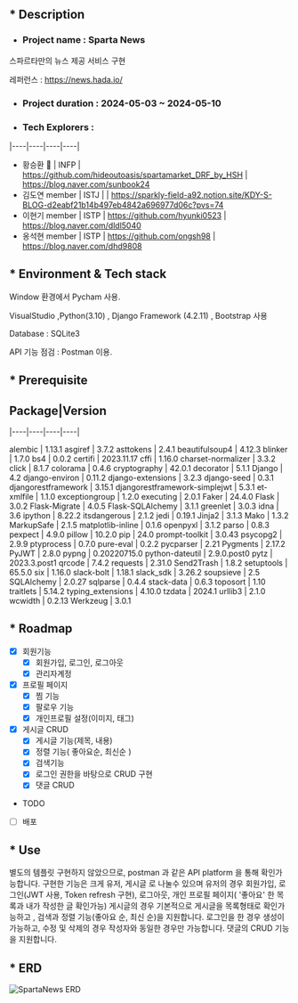 
## * Description

   * ### Project name : Sparta News 
스파르타만의 뉴스 제공 서비스 구현

레퍼런스 : https://news.hada.io/

   * ### Project duration : 2024-05-03 ~ 2024-05-10


* ### Tech Explorers :
|----|----|----|----|
* 황승환	👑  |	INFP |	https://github.com/hideoutoasis/spartamarket_DRF_by_HSH |	https://blog.naver.com/sunbook24
* 김도연	member |	ISTJ |		| https://sparkly-field-a92.notion.site/KDY-S-BLOG-d2eabf21b14b497eb4842a696977d06c?pvs=74	
* 이현기	member |	ISTP |	https://github.com/hyunki0523 |	https://blog.naver.com/dldl5040
* 옹석현	member |	ISTP |	https://github.com/ongsh98 |	https://blog.naver.com/dhd9808	

## * Environment & Tech stack
Window 환경에서 Pycham 사용. 

VisualStudio ,Python(3.10) , Django Framework (4.2.11) , Bootstrap 사용

Database : SQLite3 

API 기능 점검 : Postman 이용.

## * Prerequisite

Package|Version
-----------------

|----|----|----|----|

alembic                        | 1.13.1
asgiref                        | 3.7.2
asttokens                      | 2.4.1
beautifulsoup4                 | 4.12.3
blinker                        | 1.7.0
bs4                            | 0.0.2
certifi                        | 2023.11.17
cffi                           | 1.16.0
charset-normalizer             | 3.3.2
click                          | 8.1.7
colorama                       | 0.4.6
cryptography                   | 42.0.1
decorator                      | 5.1.1
Django                         | 4.2
django-environ                 | 0.11.2
django-extensions              | 3.2.3
django-seed                    | 0.3.1
djangorestframework            | 3.15.1
djangorestframework-simplejwt  | 5.3.1
et-xmlfile                     | 1.1.0
exceptiongroup                 | 1.2.0
executing                      | 2.0.1
Faker                          | 24.4.0
Flask                          | 3.0.2
Flask-Migrate                  | 4.0.5
Flask-SQLAlchemy               | 3.1.1
greenlet                       | 3.0.3
idna                           | 3.6
ipython                        | 8.22.2
itsdangerous                   | 2.1.2
jedi                           | 0.19.1
Jinja2                         | 3.1.3
Mako                           | 1.3.2
MarkupSafe                     | 2.1.5
matplotlib-inline              | 0.1.6
openpyxl                       | 3.1.2
parso                          | 0.8.3
pexpect                        | 4.9.0
pillow                         | 10.2.0
pip                            | 24.0
prompt-toolkit                 | 3.0.43
psycopg2                       | 2.9.9
ptyprocess                     | 0.7.0
pure-eval                      | 0.2.2
pycparser                      | 2.21
Pygments                       | 2.17.2
PyJWT                          | 2.8.0
pypng                          | 0.20220715.0
python-dateutil                | 2.9.0.post0
pytz                           | 2023.3.post1
qrcode                         | 7.4.2
requests                       | 2.31.0
Send2Trash                     | 1.8.2
setuptools                     | 65.5.0
six                            | 1.16.0
slack-bolt                     | 1.18.1
slack_sdk                      | 3.26.2
soupsieve                      | 2.5
SQLAlchemy                     | 2.0.27
sqlparse                       | 0.4.4
stack-data                     | 0.6.3
toposort                       | 1.10
traitlets                      | 5.14.2
typing_extensions              | 4.10.0
tzdata                         | 2024.1
urllib3                        | 2.1.0
wcwidth                        | 0.2.13
Werkzeug                       | 3.0.1


## * Roadmap

- [x] 회원기능 
    - [x] 회원가입, 로그인, 로그아웃
    - [x] 관리자계정
- [x] 프로필 페이지
  - [x] 찜 기능 
  - [x] 팔로우 기능 
  - [x] 개인프로필 설정(이미지, 태그)
- [x] 게시글 CRUD 
    - [x] 게시글 기능(제목, 내용)
    - [x] 정렬 기능( 좋아요순, 최신순 )
    - [x] 검색기능
    - [x] 로그인 권한을 바탕으로 CRUD 구현
    - [x] 댓글 CRUD

- TODO
- [ ] 배포
## * Use

별도의 템플릿 구현하지 않았으므로, postman 과 같은 API platform 을 통해 확인가능합니다.
구현한 기능은 크게 유저, 게시글 로 나눌수 있으며
유저의 경우
 회원가입, 로그인(JWT 사용, Token refresh 구현),
 로그아웃, 개인 프로필 페이지( '좋아요' 한 목록과 내가 작성한 글 확인가능)
게시글의 경우
 기본적으로 게시글을 목록형태로 확인가능하고 , 검색과 정렬 기능(좋아요 순, 최신 순)을 지원합니다.
 로그인을 한 경우 생성이 가능하고, 수정 및 삭제의 경우 작성자와 동일한 경우만 가능합니다.
 댓글의 CRUD 기능을 지원합니다.


  
## * ERD<br/>
![SpartaNews ERD](https://github.com/hyunki0523/SpartaNewsPjt/assets/122522460/8c69f313-7ba6-463b-bd98-c0343999e0f4)
<br/><br/>


